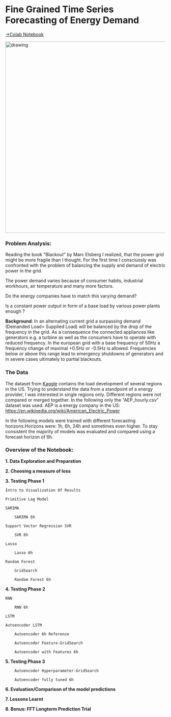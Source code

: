 # Fine Grained Time Series Forecasting of Energy Demand
[→Colab Notebook](https://colab.research.google.com/drive/1R1FFWLYn06mv4ePZDjAsePn6pXLX5Omy?usp=sharing#scrollTo=WUbAEd85M40c)

<img src="https://user-images.githubusercontent.com/75590579/167874801-5005404a-6d06-408a-874b-0f45991e98f5.png" alt="drawing" width="600"/>

### Problem Analysis:
Reading the book "Blackout" by Marc Elsberg I realized, that the power grid might be more fragile than I thought. For the first time I consciuosly was confronted with the problem of balancing the supply and demand of electric power in the grid.

The power demand varies because of consumer habits, industrial workhours, air temperature and many more factors.

Do the energy companies have to match this varying demand?

Is a constant power output in form of a base load by various power plants enough ?

**Background**: In an alternating current grid a surpassing demand (Demanded Load> Supplied Load) will be balanced by the drop of the frequency in the grid. As a consequence the connected appliances like generators e.g. a turbine as well as the consumers have to operate with reduced frequency. In the european grid with a base frequency of 50Hz a frequency change of maximal +0.5Hz or -0.5Hz is allowed. Frequencies below or above this range lead to emergency shutdowns of generators and in severe cases ultimately to partial blackouts.
### The Data
The dataset from [Kaggle](https://www.kaggle.com/robikscube/hourly-energy-consumption) contains the load development of several regions in the US. Trying to understand the data from a standpoint of a energy provider, I was interested in single regions only. Different regions were not compared or merged together. In the following only the "AEP_hourly.csv" dataset was used. AEP is a energy company in the US: https://en.wikipedia.org/wiki/American_Electric_Power

In the following models were trained with different forecasting horizons.Horizons were: 1h, 6h, 24h and sometimes even higher. To stay consistent the majority of models was evaluated and compared using a forecast horizon of 6h.
### Overview of the Notebook:

**1. Data Exploration and Preparation**

**2. Choosing a measure of loss**

**3. Testing Phase 1**

    Intro to Visualization Of Results
    
    Primitive Lag Model
    
    SARIMA
    
        SARIMA 6h
        
    Support Vector Regression SVR
    
        SVR 6h
        
    Lasso
    
        Lasso 6h
        
    Random Forest
    
        GridSearch
        
        Random Forest 6h
        
**4. Testing Phase 2**

    RNN
    
        RNN 6h
        
    LSTM
    
    Autoencoder LSTM
    
        Autoencoder 6h Reference
        
        Autoencoder Feature-GridSearch
        
        Autoencoder with Features 6h
        
**5. Testing Phase 3**

        Autoencoder Hyperparameter-GridSearch
        
        Autoencoder fully tuned 6h
        
**6. Evaluation/Comparison of the model predictions**

**7. Lessons Learnt**

**8. Bonus: FFT Longterm Prediction Trial**




